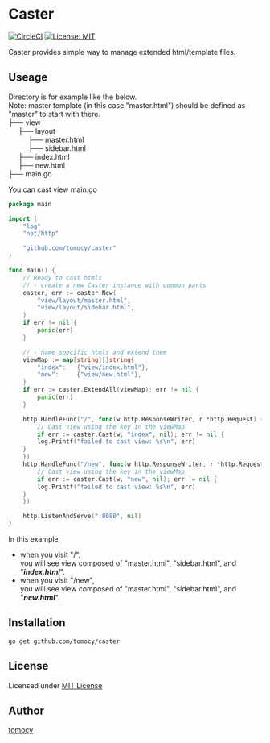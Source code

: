 # Caster

[![CircleCI](https://circleci.com/gh/tomocy/caster.svg?style=svg)](https://circleci.com/gh/tomocy/caster)
[![License: MIT](https://img.shields.io/badge/License-MIT-yellow.svg)](https://opensource.org/licenses/MIT)

Caster provides simple way to manage extended html/template files.   

## Useage
Directory is for example like the below.   
Note: master template (in this case "master.html") should be defined as "master" to start with there.   
├── view   
&nbsp;&nbsp;&nbsp;&nbsp;&nbsp;├── layout   
&nbsp;&nbsp;&nbsp;&nbsp;&nbsp;&nbsp;&nbsp;&nbsp;&nbsp;&nbsp;├── master.html   
&nbsp;&nbsp;&nbsp;&nbsp;&nbsp;&nbsp;&nbsp;&nbsp;&nbsp;&nbsp;├── sidebar.html   
&nbsp;&nbsp;&nbsp;&nbsp;&nbsp;├── index.html   
&nbsp;&nbsp;&nbsp;&nbsp;&nbsp;├── new.html   
├── main.go   

You can cast view 
main.go
```go
package main

import (
	"log"
	"net/http"

	"github.com/tomocy/caster"
)

func main() {
    // Ready to cast htmls
    // - create a new Caster instance with common parts
    caster, err := caster.New(
        "view/layout/master.html",
        "view/layout/sidebar.html",
    )
    if err != nil {
        panic(err)
    }

    // - name specific htmls and extend them
    viewMap := map[string][]string{
        "index":   {"view/index.html"},
        "new":     {"view/new.html"},
    }
    if err := caster.ExtendAll(viewMap); err != nil {
        panic(err)
    }

    http.HandleFunc("/", func(w http.ResponseWriter, r *http.Request) {
        // Cast view using the key in the viewMap
        if err := caster.Cast(w, "index", nil); err != nil {
		log.Printf("failed to cast view: %s\n", err)
	}
    })
    http.HandleFunc("/new", func(w http.ResponseWriter, r *http.Request) {
        // Cast view using the key in the viewMap
        if err := caster.Cast(w, "new", nil); err != nil {
		log.Printf("failed to cast view: %s\n", err)
	}
    })

	http.ListenAndServe(":8080", nil)
}
```

In this example,
- when you visit "/",  
you will see view composed of "master.html", "sidebar.html", and "***index.html***".
- when you visit "/new",  
you will see view composed of "master.html", "sidebar.html", and "***new.html***".

## Installation
```
go get github.com/tomocy/caster
```

## License
Licensed under [MIT License](/LICENSE)

## Author
[tomocy](https://github.com/tomocy)



